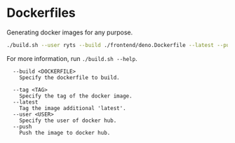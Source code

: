 # Dockerfiles

Generating docker images for any purpose.

```sh
./build.sh --user ryts --build ./frontend/deno.Dockerfile --latest --push
```

For more information, run `./build.sh --help`.

```text
  --build <DOCKERFILE>
    Specify the dockerfile to build.

  --tag <TAG>
    Specify the tag of the docker image.
  --latest
    Tag the image additional 'latest'.
  --user <USER>
    Specify the user of docker hub.
  --push
    Push the image to docker hub.
```
